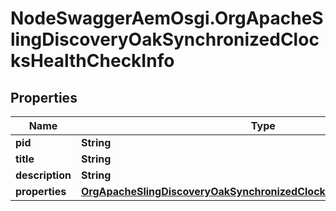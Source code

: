 # NodeSwaggerAemOsgi.OrgApacheSlingDiscoveryOakSynchronizedClocksHealthCheckInfo

## Properties

Name | Type | Description | Notes
------------ | ------------- | ------------- | -------------
**pid** | **String** |  | [optional] 
**title** | **String** |  | [optional] 
**description** | **String** |  | [optional] 
**properties** | [**OrgApacheSlingDiscoveryOakSynchronizedClocksHealthCheckProperties**](OrgApacheSlingDiscoveryOakSynchronizedClocksHealthCheckProperties.md) |  | [optional] 


